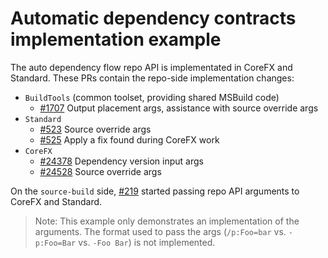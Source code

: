 # Automatic dependency contracts implementation example

The auto dependency flow repo API is implementated in CoreFX and Standard. These PRs contain the repo-side implementation changes:

 * `BuildTools` (common toolset, providing shared MSBuild code)
   * [#1707](https://github.com/dotnet/buildtools/pull/1707) Output placement args, assistance with source override args
 * `Standard`
   * [#523](https://github.com/dotnet/standard/pull/523) Source override args
   * [#525](https://github.com/dotnet/standard/pull/525) Apply a fix found during CoreFX work
 * `CoreFX`
   * [#24378](https://github.com/dotnet/corefx/pull/24378) Dependency version input args
   * [#24528](https://github.com/dotnet/corefx/pull/24528) Source override args

On the `source-build` side, [#219](https://github.com/dotnet/source-build/pull/219) started passing repo API arguments to CoreFX and Standard.

 > Note: This example only demonstrates an implementation of the arguments. The format used to pass the args (`/p:Foo=bar` vs. `-p:Foo=Bar` vs. `-Foo Bar`) is not implemented.
